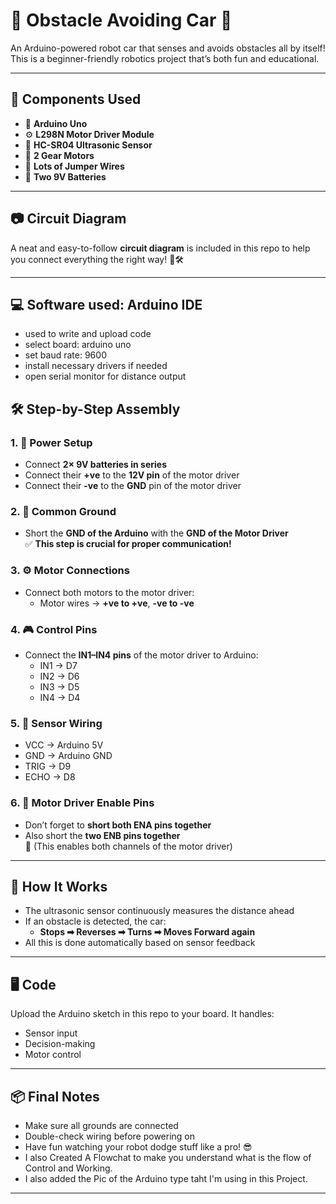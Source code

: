 # 🚗 Obstacle Avoiding Car 🤖

An Arduino-powered robot car that senses and avoids obstacles all by itself! This is a beginner-friendly robotics project that’s both fun and educational.  

---

## 🔧 Components Used

- 🧠 **Arduino Uno**  
- ⚙️ **L298N Motor Driver Module**  
- 🌊 **HC-SR04 Ultrasonic Sensor**  
- 🔩 **2 Gear Motors**  
- 🔌 **Lots of Jumper Wires**  
- 🔋 **Two 9V Batteries**  

---

## 📷 Circuit Diagram

A neat and easy-to-follow **circuit diagram** is included in this repo to help you connect everything the right way! 🧾🛠️

---
## 💻 Software used: Arduino IDE

- used to write and upload code  
- select board: arduino uno  
- set baud rate: 9600  
- install necessary drivers if needed  
- open serial monitor for distance output

## 🛠️ Step-by-Step Assembly

### 1. 🔋 Power Setup
- Connect **2× 9V batteries in series**
- Connect their **+ve** to the **12V pin** of the motor driver
- Connect their **-ve** to the **GND** pin of the motor driver

### 2. 🔗 Common Ground
- Short the **GND of the Arduino** with the **GND of the Motor Driver**  
✅ **This step is crucial for proper communication!**

### 3. ⚙️ Motor Connections
- Connect both motors to the motor driver:
  - Motor wires → **+ve to +ve**, **-ve to -ve**

### 4. 🎮 Control Pins
- Connect the **IN1–IN4 pins** of the motor driver to Arduino:
  - IN1 → D7  
  - IN2 → D6  
  - IN3 → D5  
  - IN4 → D4  

### 5. 📡 Sensor Wiring
- VCC → Arduino 5V  
- GND → Arduino GND  
- TRIG → D9  
- ECHO → D8  

### 6. 🧠 Motor Driver Enable Pins
- Don’t forget to **short both ENA pins together**  
- Also short the **two ENB pins together**  
📌 (This enables both channels of the motor driver)

---

## 🧪 How It Works

- The ultrasonic sensor continuously measures the distance ahead  
- If an obstacle is detected, the car:
  - **Stops ➡ Reverses ➡ Turns ➡ Moves Forward again**  
- All this is done automatically based on sensor feedback

---

## 🖥️ Code

Upload the Arduino sketch in this repo to your board. It handles:
- Sensor input  
- Decision-making  
- Motor control

---

## 📦 Final Notes

- Make sure all grounds are connected  
- Double-check wiring before powering on  
- Have fun watching your robot dodge stuff like a pro! 😎
- I also Created A Flowchat to make you understand what is the flow of Control and Working.
- I also added the Pic of the Arduino type taht I'm using in this Project.

---
